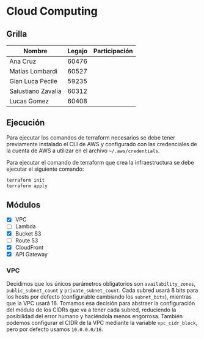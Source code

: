 # Cloud Computing

## Grilla

| Nombre | Legajo | Participación |
| ------ | ------ | ------------- |
| Ana Cruz | 60476 |  |
| Matías Lombardi | 60527 |  |
| Gian Luca Pecile | 59235 |  |
| Salustiano Zavalía | 60312 |  |
| Lucas Gomez | 60408 |  |

## Ejecución

Para ejecutar los comandos de terraform necesarios se debe tener previamente instalado el CLI de AWS y configurado con las credenciales de la cuenta de AWS a utilizar en el archivo `~/.aws/credentials`.

Para ejecutar el comando de terraform que crea la infraestructura se debe ejecutar el siguiente comando:

```bash
terraform init
terraform apply
```

## Módulos

- [x] VPC
- [ ] Lambda
- [x] Bucket S3
- [ ] Route 53
- [x] CloudFront
- [x] API Gateway

### VPC
Decidimos que los únicos parámetros obligatorios son `availability_zones`, `public_subnet_count` y `private_subnet_count`. Cada subred usará 8 bits para los hosts por defecto (configurable cambiando los `subnet_bits`), mientras que la VPC usará 16. Tomamos esa decisión para abstraer la configuración del módulo de los CIDRs que va a tener cada subred, reduciendo la posibilidad del error humano y haciéndola menos engorrosa. También podemos configurar el CIDR de la VPC mediante la variable `vpc_cidr_block`, pero por defecto usamos `10.0.0.0/16`. 

